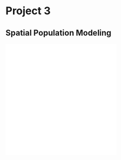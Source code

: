 # Project 3
## Spatial Population Modeling
![challenge 1](project3challenge1.md)  
![challenge 2](project3challenge2.md)  

